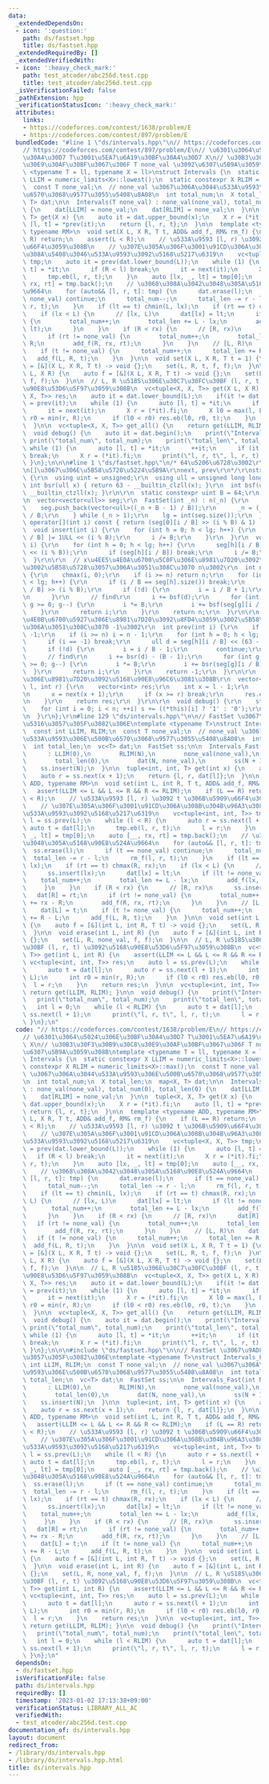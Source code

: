 ```yaml
---
data:
  _extendedDependsOn:
  - icon: ':question:'
    path: ds/fastset.hpp
    title: ds/fastset.hpp
  _extendedRequiredBy: []
  _extendedVerifiedWith:
  - icon: ':heavy_check_mark:'
    path: test_atcoder/abc256d.test.cpp
    title: test_atcoder/abc256d.test.cpp
  _isVerificationFailed: false
  _pathExtension: hpp
  _verificationStatusIcon: ':heavy_check_mark:'
  attributes:
    links:
    - https://codeforces.com/contest/1638/problem/E
    - https://codeforces.com/contest/897/problem/E
  bundledCode: "#line 1 \"ds/intervals.hpp\"\n// https://codeforces.com/contest/1638/problem/E\n\
    // https://codeforces.com/contest/897/problem/E\n// \u6301\u3064\u5024\u306E\u30BF\
    \u30A4\u30D7 T\u3001\u5EA7\u6A19\u30BF\u30A4\u30D7 X\n// \u30B3\u30F3\u30B9\u30C8\
    \u30E9\u30AF\u30BF\u3067\u306F T none_val \u3092\u6307\u5B9A\u3059\u308B\ntemplate\
    \ <typename T = ll, typename X = ll>\nstruct Intervals {\n  static constexpr X\
    \ LLIM = numeric_limits<X>::lowest();\n  static constexpr X RLIM = numeric_limits<X>::max();\n\
    \  const T none_val;\n  // none_val \u3067\u306A\u3044\u533A\u9593\u306E\u500B\
    \u6570\u3068\u9577\u3055\u5408\u8A08\n  int total_num;\n  X total_len;\n  map<X,\
    \ T> dat;\n\n  Intervals(T none_val) : none_val(none_val), total_num(0), total_len(0)\
    \ {\n    dat[LLIM] = none_val;\n    dat[RLIM] = none_val;\n  }\n\n  tuple<X, X,\
    \ T> get(X x) {\n    auto it = dat.upper_bound(x);\n    X r = (*it).fi;\n    auto\
    \ [l, t] = *prev(it);\n    return {l, r, t};\n  }\n\n  template <typename ADD,\
    \ typename RM>\n  void set(X L, X R, T t, ADD& add_f, RM& rm_f) {\n    if (L ==\
    \ R) return;\n    assert(L < R);\n    // \u533A\u9593 [l, r) \u3092 t \u306B\u5909\
    \u66F4\u3059\u308B\n    // \u307E\u305A\u306F\u3001\u91CD\u306A\u308B\u304B\u96A3\
    \u308A\u5408\u3046\u533A\u9593\u3092\u5168\u5217\u6319\n    vc<tuple<X, X, T>>\
    \ tmp;\n    auto it = prev(dat.lower_bound(L));\n    while (1) {\n      auto [l,\
    \ t] = *it;\n      if (R < l) break;\n      it = next(it);\n      X r = (*it).fi;\n\
    \      tmp.eb(l, r, t);\n    }\n    auto [lx, _, lt] = tmp[0];\n    auto [__,\
    \ rx, rt] = tmp.back();\n    // \u3068\u308A\u3042\u3048\u305A\u5168\u90E8\u524A\
    \u9664\n    for (auto&& [l, r, t]: tmp) {\n      dat.erase(l);\n      if (t ==\
    \ none_val) continue;\n      total_num--;\n      total_len -= r - l;\n      rm_f(l,\
    \ r, t);\n    }\n    if (lt == t) chmin(L, lx);\n    if (rt == t) chmax(R, rx);\n\
    \    if (lx < L) {\n      // [lx, L)\n      dat[lx] = lt;\n      if (lt != none_val)\
    \ {\n        total_num++;\n        total_len += L - lx;\n        add_f(lx, L,\
    \ lt);\n      }\n    }\n    if (R < rx) {\n      // [R, rx)\n      dat[R] = rt;\n\
    \      if (rt != none_val) {\n        total_num++;\n        total_len += rx -\
    \ R;\n        add_f(R, rx, rt);\n      }\n    }\n    // [L, R)\n    dat[L] = t;\n\
    \    if (t != none_val) {\n      total_num++;\n      total_len += R - L;\n   \
    \   add_f(L, R, t);\n    }\n  }\n\n  void set(X L, X R, T t = 1) {\n    auto f\
    \ = [&](X L, X R, T t) -> void {};\n    set(L, R, t, f, f);\n  }\n\n  void erase(X\
    \ L, X R) {\n    auto f = [&](X L, X R, T t) -> void {};\n    set(L, R, none_val,\
    \ f, f);\n  }\n\n  // L, R \u5185\u306E\u30C7\u30FC\u30BF (l, r, t) \u3092\u5168\
    \u90E8\u53D6\u5F97\u3059\u308B\n  vc<tuple<X, X, T>> get(X L, X R) {\n    vc<tuple<X,\
    \ X, T>> res;\n    auto it = dat.lower_bound(L);\n    if(it != dat.begin()) it\
    \ = prev(it);\n    while (1) {\n      auto [l, t] = *it;\n      if (R <= l) break;\n\
    \      it = next(it);\n      X r = (*it).fi;\n      X l0 = max(l, L);\n      X\
    \ r0 = min(r, R);\n      if (l0 < r0) res.eb(l0, r0, t);\n    }\n    return res;\n\
    \  }\n\n  vc<tuple<X, X, T>> get_all() {\n    return get(LLIM, RLIM);\n  }\n\n\
    \  void debug() {\n    auto it = dat.begin();\n    print(\"Intervals\");\n   \
    \ print(\"total_num\", total_num);\n    print(\"total_len\", total_len);\n   \
    \ while (1) {\n      auto [l, t] = *it;\n      ++it;\n      if (it == dat.end())\
    \ break;\n      X r = (*it).fi;\n      print(\"l, r, t\", l, r, t);\n    }\n \
    \ }\n};\n\n\n#line 1 \"ds/fastset.hpp\"\n/* 64\u5206\u6728\u3002\r\ninsert, erase\r\
    \n[]\u3067\u306E\u5B58\u5728\u5224\u5B9A\r\nnext, prev\r\n*/\r\nstruct FastSet\
    \ {\r\n  using uint = unsigned;\r\n  using ull = unsigned long long;\r\n\r\n \
    \ int bsr(ull x) { return 63 - __builtin_clzll(x); }\r\n  int bsf(ull x) { return\
    \ __builtin_ctzll(x); }\r\n\r\n  static constexpr uint B = 64;\r\n  int n, lg;\r\
    \n  vector<vector<ull>> seg;\r\n  FastSet(int _n) : n(_n) {\r\n    do {\r\n  \
    \    seg.push_back(vector<ull>((_n + B - 1) / B));\r\n      _n = (_n + B - 1)\
    \ / B;\r\n    } while (_n > 1);\r\n    lg = int(seg.size());\r\n  }\r\n  bool\
    \ operator[](int i) const { return (seg[0][i / B] >> (i % B) & 1) != 0; }\r\n\
    \  void insert(int i) {\r\n    for (int h = 0; h < lg; h++) {\r\n      seg[h][i\
    \ / B] |= 1ULL << (i % B);\r\n      i /= B;\r\n    }\r\n  }\r\n  void erase(int\
    \ i) {\r\n    for (int h = 0; h < lg; h++) {\r\n      seg[h][i / B] &= ~(1ULL\
    \ << (i % B));\r\n      if (seg[h][i / B]) break;\r\n      i /= B;\r\n    }\r\n\
    \  }\r\n\r\n  // x\u4EE5\u4E0A\u6700\u5C0F\u306E\u8981\u7D20\u3092\u8FD4\u3059\
    \u3002\u5B58\u5728\u3057\u306A\u3051\u308C\u3070 n\u3002\r\n  int next(int i)\
    \ {\r\n    chmax(i, 0);\r\n    if (i >= n) return n;\r\n    for (int h = 0; h\
    \ < lg; h++) {\r\n      if (i / B == seg[h].size()) break;\r\n      ull d = seg[h][i\
    \ / B] >> (i % B);\r\n      if (!d) {\r\n        i = i / B + 1;\r\n        continue;\r\
    \n      }\r\n      // find\r\n      i += bsf(d);\r\n      for (int g = h - 1;\
    \ g >= 0; g--) {\r\n        i *= B;\r\n        i += bsf(seg[g][i / B]);\r\n  \
    \    }\r\n      return i;\r\n    }\r\n    return n;\r\n  }\r\n\r\n  // x\u4EE5\
    \u4E0B\u6700\u5927\u306E\u8981\u7D20\u3092\u8FD4\u3059\u3002\u5B58\u5728\u3057\
    \u306A\u3051\u308C\u3070 -1\u3002\r\n  int prev(int i) {\r\n    if (i < 0) return\
    \ -1;\r\n    if (i >= n) i = n - 1;\r\n    for (int h = 0; h < lg; h++) {\r\n\
    \      if (i == -1) break;\r\n      ull d = seg[h][i / B] << (63 - i % 64);\r\n\
    \      if (!d) {\r\n        i = i / B - 1;\r\n        continue;\r\n      }\r\n\
    \      // find\r\n      i += bsr(d) - (B - 1);\r\n      for (int g = h - 1; g\
    \ >= 0; g--) {\r\n        i *= B;\r\n        i += bsr(seg[g][i / B]);\r\n    \
    \  }\r\n      return i;\r\n    }\r\n    return -1;\r\n  }\r\n\r\n  // [l, r) \u5185\
    \u306E\u8981\u7D20\u3092\u5168\u90E8\u96C6\u3081\u308B\r\n  vector<int> collect(int\
    \ l, int r) {\r\n    vector<int> res;\r\n    int x = l - 1;\r\n    while (1) {\r\
    \n      x = next(x + 1);\r\n      if (x >= r) break;\r\n      res.emplace_back(x);\r\
    \n    }\r\n    return res;\r\n  }\r\n\r\n  void debug() {\r\n    string s;\r\n\
    \    for (int i = 0; i < n; ++i) s += ((*this)[i] ? '1' : '0');\r\n    print(s);\r\
    \n  }\r\n};\r\n#line 129 \"ds/intervals.hpp\"\n\n// FastSet \u3067\u9AD8\u901F\
    \u5316\u3057\u305F\u3082\u306E\ntemplate <typename T>\nstruct Intervals_Fast {\n\
    \  const int LLIM, RLIM;\n  const T none_val;\n  // none_val \u3067\u306A\u3044\
    \u533A\u9593\u306E\u500B\u6570\u3068\u9577\u3055\u5408\u8A08\n  int total_num;\n\
    \  int total_len;\n  vc<T> dat;\n  FastSet ss;\n\n  Intervals_Fast(int N, T none_val)\n\
    \      : LLIM(0),\n        RLIM(N),\n        none_val(none_val),\n        total_num(0),\n\
    \        total_len(0),\n        dat(N, none_val),\n        ss(N + 1) {\n    ss.insert(0);\n\
    \    ss.insert(N);\n  }\n\n  tuple<int, int, T> get(int x) {\n    auto l = ss.prev(x);\n\
    \    auto r = ss.next(x + 1);\n    return {l, r, dat[l]};\n  }\n\n  template <typename\
    \ ADD, typename RM>\n  void set(int L, int R, T t, ADD& add_f, RM& rm_f) {\n \
    \   assert(LLIM <= L && L <= R && R <= RLIM);\n    if (L == R) return;\n    assert(L\
    \ < R);\n    // \u533A\u9593 [l, r) \u3092 t \u306B\u5909\u66F4\u3059\u308B\n\
    \    // \u307E\u305A\u306F\u3001\u91CD\u306A\u308B\u304B\u96A3\u308A\u5408\u3046\
    \u533A\u9593\u3092\u5168\u5217\u6319\n    vc<tuple<int, int, T>> tmp;\n    auto\
    \ l = ss.prev(L);\n    while (l < R) {\n      auto r = ss.next(l + 1);\n     \
    \ auto t = dat[l];\n      tmp.eb(l, r, t);\n      l = r;\n    }\n    auto [lx,\
    \ _, lt] = tmp[0];\n    auto [__, rx, rt] = tmp.back();\n    // \u3068\u308A\u3042\
    \u3048\u305A\u5168\u90E8\u524A\u9664\n    for (auto&& [l, r, t]: tmp) {\n    \
    \  ss.erase(l);\n      if (t == none_val) continue;\n      total_num--;\n    \
    \  total_len -= r - l;\n      rm_f(l, r, t);\n    }\n    if (lt == t) chmin(L,\
    \ lx);\n    if (rt == t) chmax(R, rx);\n    if (lx < L) {\n      // [lx, L)\n\
    \      ss.insert(lx);\n      dat[lx] = lt;\n      if (lt != none_val) {\n    \
    \    total_num++;\n        total_len += L - lx;\n        add_f(lx, L, lt);\n \
    \     }\n    }\n    if (R < rx) {\n      // [R, rx)\n      ss.insert(R);\n   \
    \   dat[R] = rt;\n      if (rt != none_val) {\n        total_num++;\n        total_len\
    \ += rx - R;\n        add_f(R, rx, rt);\n      }\n    }\n    // [L, R)\n    ss.insert(L);\n\
    \    dat[L] = t;\n    if (t != none_val) {\n      total_num++;\n      total_len\
    \ += R - L;\n      add_f(L, R, t);\n    }\n  }\n\n  void set(int L, int R, T t)\
    \ {\n    auto f = [&](int L, int R, T t) -> void {};\n    set(L, R, t, f, f);\n\
    \  }\n\n  void erase(int L, int R) {\n    auto f = [&](int L, int R, T t) -> void\
    \ {};\n    set(L, R, none_val, f, f);\n  }\n\n  // L, R \u5185\u306E\u30C7\u30FC\
    \u30BF (l, r, t) \u3092\u5168\u90E8\u53D6\u5F97\u3059\u308B\n  vc<tuple<int, int,\
    \ T>> get(int L, int R) {\n    assert(LLIM <= L && L <= R && R <= RLIM);\n   \
    \ vc<tuple<int, int, T>> res;\n    auto l = ss.prev(L);\n    while (l < R) {\n\
    \      auto t = dat[l];\n      auto r = ss.next(l + 1);\n      int l0 = max(l,\
    \ L);\n      int r0 = min(r, R);\n      if (l0 < r0) res.eb(l0, r0, t);\n    \
    \  l = r;\n    }\n    return res;\n  }\n\n  vc<tuple<int, int, T>> get_all() {\
    \ return get(LLIM, RLIM); }\n\n  void debug() {\n    print(\"Intervals\");\n \
    \   print(\"total_num\", total_num);\n    print(\"total_len\", total_len);\n \
    \   int l = 0;\n    while (l < RLIM) {\n      auto t = dat[l];\n      auto r =\
    \ ss.next(l + 1);\n      print(\"l, r, t\", l, r, t);\n      l = r;\n    }\n \
    \ }\n};\n"
  code: "// https://codeforces.com/contest/1638/problem/E\n// https://codeforces.com/contest/897/problem/E\n\
    // \u6301\u3064\u5024\u306E\u30BF\u30A4\u30D7 T\u3001\u5EA7\u6A19\u30BF\u30A4\u30D7\
    \ X\n// \u30B3\u30F3\u30B9\u30C8\u30E9\u30AF\u30BF\u3067\u306F T none_val \u3092\
    \u6307\u5B9A\u3059\u308B\ntemplate <typename T = ll, typename X = ll>\nstruct\
    \ Intervals {\n  static constexpr X LLIM = numeric_limits<X>::lowest();\n  static\
    \ constexpr X RLIM = numeric_limits<X>::max();\n  const T none_val;\n  // none_val\
    \ \u3067\u306A\u3044\u533A\u9593\u306E\u500B\u6570\u3068\u9577\u3055\u5408\u8A08\
    \n  int total_num;\n  X total_len;\n  map<X, T> dat;\n\n  Intervals(T none_val)\
    \ : none_val(none_val), total_num(0), total_len(0) {\n    dat[LLIM] = none_val;\n\
    \    dat[RLIM] = none_val;\n  }\n\n  tuple<X, X, T> get(X x) {\n    auto it =\
    \ dat.upper_bound(x);\n    X r = (*it).fi;\n    auto [l, t] = *prev(it);\n   \
    \ return {l, r, t};\n  }\n\n  template <typename ADD, typename RM>\n  void set(X\
    \ L, X R, T t, ADD& add_f, RM& rm_f) {\n    if (L == R) return;\n    assert(L\
    \ < R);\n    // \u533A\u9593 [l, r) \u3092 t \u306B\u5909\u66F4\u3059\u308B\n\
    \    // \u307E\u305A\u306F\u3001\u91CD\u306A\u308B\u304B\u96A3\u308A\u5408\u3046\
    \u533A\u9593\u3092\u5168\u5217\u6319\n    vc<tuple<X, X, T>> tmp;\n    auto it\
    \ = prev(dat.lower_bound(L));\n    while (1) {\n      auto [l, t] = *it;\n   \
    \   if (R < l) break;\n      it = next(it);\n      X r = (*it).fi;\n      tmp.eb(l,\
    \ r, t);\n    }\n    auto [lx, _, lt] = tmp[0];\n    auto [__, rx, rt] = tmp.back();\n\
    \    // \u3068\u308A\u3042\u3048\u305A\u5168\u90E8\u524A\u9664\n    for (auto&&\
    \ [l, r, t]: tmp) {\n      dat.erase(l);\n      if (t == none_val) continue;\n\
    \      total_num--;\n      total_len -= r - l;\n      rm_f(l, r, t);\n    }\n\
    \    if (lt == t) chmin(L, lx);\n    if (rt == t) chmax(R, rx);\n    if (lx <\
    \ L) {\n      // [lx, L)\n      dat[lx] = lt;\n      if (lt != none_val) {\n \
    \       total_num++;\n        total_len += L - lx;\n        add_f(lx, L, lt);\n\
    \      }\n    }\n    if (R < rx) {\n      // [R, rx)\n      dat[R] = rt;\n   \
    \   if (rt != none_val) {\n        total_num++;\n        total_len += rx - R;\n\
    \        add_f(R, rx, rt);\n      }\n    }\n    // [L, R)\n    dat[L] = t;\n \
    \   if (t != none_val) {\n      total_num++;\n      total_len += R - L;\n    \
    \  add_f(L, R, t);\n    }\n  }\n\n  void set(X L, X R, T t = 1) {\n    auto f\
    \ = [&](X L, X R, T t) -> void {};\n    set(L, R, t, f, f);\n  }\n\n  void erase(X\
    \ L, X R) {\n    auto f = [&](X L, X R, T t) -> void {};\n    set(L, R, none_val,\
    \ f, f);\n  }\n\n  // L, R \u5185\u306E\u30C7\u30FC\u30BF (l, r, t) \u3092\u5168\
    \u90E8\u53D6\u5F97\u3059\u308B\n  vc<tuple<X, X, T>> get(X L, X R) {\n    vc<tuple<X,\
    \ X, T>> res;\n    auto it = dat.lower_bound(L);\n    if(it != dat.begin()) it\
    \ = prev(it);\n    while (1) {\n      auto [l, t] = *it;\n      if (R <= l) break;\n\
    \      it = next(it);\n      X r = (*it).fi;\n      X l0 = max(l, L);\n      X\
    \ r0 = min(r, R);\n      if (l0 < r0) res.eb(l0, r0, t);\n    }\n    return res;\n\
    \  }\n\n  vc<tuple<X, X, T>> get_all() {\n    return get(LLIM, RLIM);\n  }\n\n\
    \  void debug() {\n    auto it = dat.begin();\n    print(\"Intervals\");\n   \
    \ print(\"total_num\", total_num);\n    print(\"total_len\", total_len);\n   \
    \ while (1) {\n      auto [l, t] = *it;\n      ++it;\n      if (it == dat.end())\
    \ break;\n      X r = (*it).fi;\n      print(\"l, r, t\", l, r, t);\n    }\n \
    \ }\n};\n\n\n#include \"ds/fastset.hpp\"\n\n// FastSet \u3067\u9AD8\u901F\u5316\
    \u3057\u305F\u3082\u306E\ntemplate <typename T>\nstruct Intervals_Fast {\n  const\
    \ int LLIM, RLIM;\n  const T none_val;\n  // none_val \u3067\u306A\u3044\u533A\
    \u9593\u306E\u500B\u6570\u3068\u9577\u3055\u5408\u8A08\n  int total_num;\n  int\
    \ total_len;\n  vc<T> dat;\n  FastSet ss;\n\n  Intervals_Fast(int N, T none_val)\n\
    \      : LLIM(0),\n        RLIM(N),\n        none_val(none_val),\n        total_num(0),\n\
    \        total_len(0),\n        dat(N, none_val),\n        ss(N + 1) {\n    ss.insert(0);\n\
    \    ss.insert(N);\n  }\n\n  tuple<int, int, T> get(int x) {\n    auto l = ss.prev(x);\n\
    \    auto r = ss.next(x + 1);\n    return {l, r, dat[l]};\n  }\n\n  template <typename\
    \ ADD, typename RM>\n  void set(int L, int R, T t, ADD& add_f, RM& rm_f) {\n \
    \   assert(LLIM <= L && L <= R && R <= RLIM);\n    if (L == R) return;\n    assert(L\
    \ < R);\n    // \u533A\u9593 [l, r) \u3092 t \u306B\u5909\u66F4\u3059\u308B\n\
    \    // \u307E\u305A\u306F\u3001\u91CD\u306A\u308B\u304B\u96A3\u308A\u5408\u3046\
    \u533A\u9593\u3092\u5168\u5217\u6319\n    vc<tuple<int, int, T>> tmp;\n    auto\
    \ l = ss.prev(L);\n    while (l < R) {\n      auto r = ss.next(l + 1);\n     \
    \ auto t = dat[l];\n      tmp.eb(l, r, t);\n      l = r;\n    }\n    auto [lx,\
    \ _, lt] = tmp[0];\n    auto [__, rx, rt] = tmp.back();\n    // \u3068\u308A\u3042\
    \u3048\u305A\u5168\u90E8\u524A\u9664\n    for (auto&& [l, r, t]: tmp) {\n    \
    \  ss.erase(l);\n      if (t == none_val) continue;\n      total_num--;\n    \
    \  total_len -= r - l;\n      rm_f(l, r, t);\n    }\n    if (lt == t) chmin(L,\
    \ lx);\n    if (rt == t) chmax(R, rx);\n    if (lx < L) {\n      // [lx, L)\n\
    \      ss.insert(lx);\n      dat[lx] = lt;\n      if (lt != none_val) {\n    \
    \    total_num++;\n        total_len += L - lx;\n        add_f(lx, L, lt);\n \
    \     }\n    }\n    if (R < rx) {\n      // [R, rx)\n      ss.insert(R);\n   \
    \   dat[R] = rt;\n      if (rt != none_val) {\n        total_num++;\n        total_len\
    \ += rx - R;\n        add_f(R, rx, rt);\n      }\n    }\n    // [L, R)\n    ss.insert(L);\n\
    \    dat[L] = t;\n    if (t != none_val) {\n      total_num++;\n      total_len\
    \ += R - L;\n      add_f(L, R, t);\n    }\n  }\n\n  void set(int L, int R, T t)\
    \ {\n    auto f = [&](int L, int R, T t) -> void {};\n    set(L, R, t, f, f);\n\
    \  }\n\n  void erase(int L, int R) {\n    auto f = [&](int L, int R, T t) -> void\
    \ {};\n    set(L, R, none_val, f, f);\n  }\n\n  // L, R \u5185\u306E\u30C7\u30FC\
    \u30BF (l, r, t) \u3092\u5168\u90E8\u53D6\u5F97\u3059\u308B\n  vc<tuple<int, int,\
    \ T>> get(int L, int R) {\n    assert(LLIM <= L && L <= R && R <= RLIM);\n   \
    \ vc<tuple<int, int, T>> res;\n    auto l = ss.prev(L);\n    while (l < R) {\n\
    \      auto t = dat[l];\n      auto r = ss.next(l + 1);\n      int l0 = max(l,\
    \ L);\n      int r0 = min(r, R);\n      if (l0 < r0) res.eb(l0, r0, t);\n    \
    \  l = r;\n    }\n    return res;\n  }\n\n  vc<tuple<int, int, T>> get_all() {\
    \ return get(LLIM, RLIM); }\n\n  void debug() {\n    print(\"Intervals\");\n \
    \   print(\"total_num\", total_num);\n    print(\"total_len\", total_len);\n \
    \   int l = 0;\n    while (l < RLIM) {\n      auto t = dat[l];\n      auto r =\
    \ ss.next(l + 1);\n      print(\"l, r, t\", l, r, t);\n      l = r;\n    }\n \
    \ }\n};\n"
  dependsOn:
  - ds/fastset.hpp
  isVerificationFile: false
  path: ds/intervals.hpp
  requiredBy: []
  timestamp: '2023-01-02 17:13:38+09:00'
  verificationStatus: LIBRARY_ALL_AC
  verifiedWith:
  - test_atcoder/abc256d.test.cpp
documentation_of: ds/intervals.hpp
layout: document
redirect_from:
- /library/ds/intervals.hpp
- /library/ds/intervals.hpp.html
title: ds/intervals.hpp
---
```

